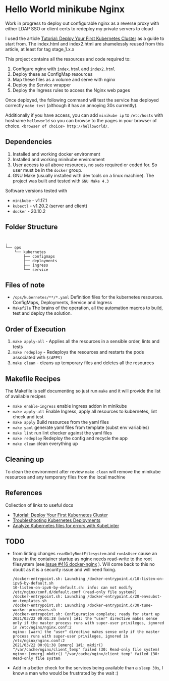 # Hello World minikube Nginx

Work in progress to deploy out configurable nginx as a reverse proxy with either LDAP SSO or client certs to redeploy my private servers to cloud

I used the article [Tutorial: Deploy Your First Kubernetes Cluster](https://www.appvia.io/blog/tutorial-deploy-kubernetes-cluster "Tutorial: Deploy Your First Kubernetes Cluster") as a guide to start from. The index.html and index2.html are shamelessly reused from this article, at least for tag stage_1.x.x

This project contains all the resources and code required to:

1. Configure nginx with `index.html` and `index2.html`
2. Deploy these as ConfigMap resources
3. Map these files as a volume and serve with nginx
4. Deploy the Service wrapper
5. Deploy the Ingress rules to access the Nginx web pages

Once deployed, the following command will test the service has deployed correctly `make test` (although it has an annoying 30s currently).

Additionally if you have access, you can add `minikube ip` to `/etc/hosts` with hostname `helloworld` so you can browse to the pages in your browser of choice. `<browser of choice> http://helloworld/`.

## Dependencies

1. Installed and working docker environment
2. Installed and working minikube environment
3. User access to all above resources, no `sudo` required or coded for. So user must be in the `docker` group.
4. GNU Make (usually installed with dev tools on a linux machine). The project was built and tested with `GNU Make 4.3`

Software versions tested with

- `minikube` - v1.17.1
- `kubectl` - v1.20.2 (server and client)
- `docker` - 20.10.2

## Folder Structure

```text

.
└── ops
    └── kubernetes
        ├── configmaps
        ├── deployments
        ├── ingress
        └── service

```

## Files of note

- `/ops/kubernetes/**/*.yaml` Definition files for the kubernetes resources. ConfigMaps, Deployments, Service and Ingress
- `Makefile` The brains of the operation, all the automation macros to build, test and deploy the solution.

## Order of Execution

1. `make apply-all` - Applies all the resources in a sensible order, lints and tests
2. `make redeploy` - Redeploys the resources and restarts the pods associated with `$(APPS)`
3. `make clean` - cleans up temporary files and deletes all the resources

## Makefile Recipes

The Makefile is self documenting so just run `make` and it will provide the list of available recipes

- `make enable-ingress` enable ingress addon in minikube
- `make apply-all` Enable Ingress, apply all resources to kubernetes, lint check and test
- `make apply` Build resources from the yaml files
- `make yaml` generate yaml files from template (subst env variables)
- `make lint` run lint checker against the yaml files
- `make redeploy` Redeploy the config and recycle the app
- `make clean` clean everything up

## Cleaning up

To clean the environment after review `make clean` will remove the minikube resources and any temporary files from the local machine

## References

Collection of links to useful docs

- [Tutorial: Deploy Your First Kubernetes Cluster](https://www.appvia.io/blog/tutorial-deploy-kubernetes-cluster "Tutorial: Deploy Your First Kubernetes Cluster")
- [Troubleshooting Kubernetes Deployments](https://learnk8s.io/troubleshooting-deployments "Troubleshooting Kubernetes Deployments")
- [Analyze Kubernetes files for errors with KubeLinter](https://opensource.com/article/21/1/kubelinter "Analyze Kubernetes files for errors with KubeLinter")

## TODO

- from linting changes `readOnlyRootFilesystem` and `runAsUser` cause an issue in the container startup as nginx needs read-write to the root filesystem (see:[Issue #416 docker-nginx](https://github.com/nginxinc/docker-nginx/issues/416 "Issue #416 docker-nginx") ). Will come back to this no doubt as it is a security issue and will need fixing.

  ```
  /docker-entrypoint.sh: Launching /docker-entrypoint.d/10-listen-on-ipv6-by-default.sh
  10-listen-on-ipv6-by-default.sh: info: can not modify /etc/nginx/conf.d/default.conf (read-only file system?)
  /docker-entrypoint.sh: Launching /docker-entrypoint.d/20-envsubst-on-templates.sh
  /docker-entrypoint.sh: Launching /docker-entrypoint.d/30-tune-worker-processes.sh
  /docker-entrypoint.sh: Configuration complete; ready for start up
  2021/03/22 00:01:38 [warn] 1#1: the "user" directive makes sense only if the master process runs with super-user privileges, ignored in /etc/nginx/nginx.conf:2
  nginx: [warn] the "user" directive makes sense only if the master process runs with super-user privileges, ignored in /etc/nginx/nginx.conf:2
  2021/03/22 00:01:38 [emerg] 1#1: mkdir() "/var/cache/nginx/client_temp" failed (30: Read-only file system)
  nginx: [emerg] mkdir() "/var/cache/nginx/client_temp" failed (30: Read-only file system

  ```

- Add in a better check for the services being available than a `sleep 30s`, I know a man who would be frustrated by the wait :)
